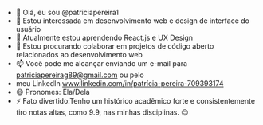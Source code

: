 - 👋 Olá, eu sou @patriciapereira1
- 👀 Estou interessada em desenvolvimento web e design de interface do usuário
- 🌱 Atualmente estou aprendendo React.js e UX Design
- 💞 Estou procurando colaborar em projetos de código aberto relacionados ao desenvolvimento web
- 📫 Você pode me alcançar enviando um e-mail para patriciapereirag89@gmail.com ou pelo
-  meu LinkedIn www.linkedin.com/in/patrícia-pereira-709393174
- 😄 Pronomes: Ela/Dela
- ⚡ Fato divertido:Tenho um histórico acadêmico forte e consistentemente tiro notas altas, como 9.9, nas minhas disciplinas. 😊

<!---
patriciapereira1/patriciapereira1 is a ✨ special ✨ repository because its `README.md` (this file) appears on your GitHub profile.
You can click the Preview link to take a look at your changes.
--->
